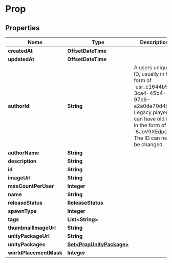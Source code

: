 

# Prop



## Properties

| Name | Type | Description | Notes |
|------------ | ------------- | ------------- | -------------|
|**createdAt** | **OffsetDateTime** |  |  |
|**updatedAt** | **OffsetDateTime** |  |  |
|**authorId** | **String** | A users unique ID, usually in the form of &#x60;usr_c1644b5b-3ca4-45b4-97c6-a2a0de70d469&#x60;. Legacy players can have old IDs in the form of &#x60;8JoV9XEdpo&#x60;. The ID can never be changed. |  |
|**authorName** | **String** |  |  |
|**description** | **String** |  |  |
|**id** | **String** |  |  |
|**imageUrl** | **String** |  |  |
|**maxCountPerUser** | **Integer** |  |  |
|**name** | **String** |  |  |
|**releaseStatus** | **ReleaseStatus** |  |  |
|**spawnType** | **Integer** |  |  |
|**tags** | **List&lt;String&gt;** |  |  |
|**thumbnailImageUrl** | **String** |  |  |
|**unityPackageUrl** | **String** |  |  |
|**unityPackages** | [**Set&lt;PropUnityPackage&gt;**](PropUnityPackage.md) |  |  |
|**worldPlacementMask** | **Integer** |  |  |



